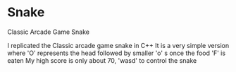 # Snake
Classic Arcade Game Snake

I replicated the Classic arcade game snake in C++
It is a very simple version where 'O' represents the head followed by smaller 'o' s once the food 'F' is eaten
My high score is only about 70, 'wasd' to control the snake
